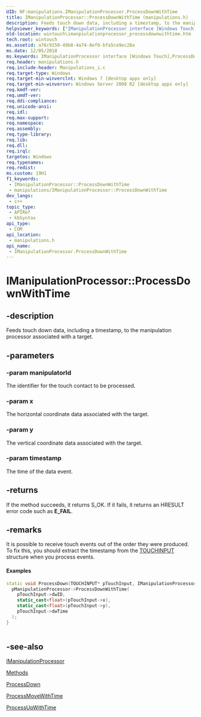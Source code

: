 ```yaml
---
UID: NF:manipulations.IManipulationProcessor.ProcessDownWithTime
title: IManipulationProcessor::ProcessDownWithTime (manipulations.h)
description: Feeds touch down data, including a timestamp, to the manipulation processor associated with a target.
helpviewer_keywords: ["IManipulationProcessor interface [Windows Touch]","ProcessDownWithTime method","IManipulationProcessor.ProcessDownWithTime","IManipulationProcessor::ProcessDownWithTime","ProcessDownWithTime","ProcessDownWithTime method [Windows Touch]","ProcessDownWithTime method [Windows Touch]","IManipulationProcessor interface","manipulations/IManipulationProcessor::ProcessDownWithTime","wintouch.imanpiulationprocessor_processdownwithtime"]
old-location: wintouch\imanpiulationprocessor_processdownwithtime.htm
tech.root: wintouch
ms.assetid: a76c9150-49b8-4a74-8ef0-bfa5ce9ec28a
ms.date: 12/05/2018
ms.keywords: IManipulationProcessor interface [Windows Touch],ProcessDownWithTime method, IManipulationProcessor.ProcessDownWithTime, IManipulationProcessor::ProcessDownWithTime, ProcessDownWithTime, ProcessDownWithTime method [Windows Touch], ProcessDownWithTime method [Windows Touch],IManipulationProcessor interface, manipulations/IManipulationProcessor::ProcessDownWithTime, wintouch.imanpiulationprocessor_processdownwithtime
req.header: manipulations.h
req.include-header: Manipulations_i.c
req.target-type: Windows
req.target-min-winverclnt: Windows 7 [desktop apps only]
req.target-min-winversvr: Windows Server 2008 R2 [desktop apps only]
req.kmdf-ver: 
req.umdf-ver: 
req.ddi-compliance: 
req.unicode-ansi: 
req.idl: 
req.max-support: 
req.namespace: 
req.assembly: 
req.type-library: 
req.lib: 
req.dll: 
req.irql: 
targetos: Windows
req.typenames: 
req.redist: 
ms.custom: 19H1
f1_keywords:
 - IManipulationProcessor::ProcessDownWithTime
 - manipulations/IManipulationProcessor::ProcessDownWithTime
dev_langs:
 - c++
topic_type:
 - APIRef
 - kbSyntax
api_type:
 - COM
api_location:
 - manipulations.h
api_name:
 - IManipulationProcessor.ProcessDownWithTime
---
```


# IManipulationProcessor::ProcessDownWithTime


## -description

Feeds touch down data, including a timestamp, to the manipulation processor associated with a target.

## -parameters

### -param manipulatorId

The identifier for the touch contact to be processed.

### -param x

The horizontal coordinate data associated with the target.

### -param y

The vertical coordinate data associated with the target.

### -param timestamp

The time of the data event.

## -returns

If the method succeeds, it returns S_OK. If it fails, it returns an HRESULT error code such as <b>E_FAIL</b>.

## -remarks

It is possible to receive touch events out of the order they were produced.  To fix this, 
    you should extract the timestamp from the <a href="https://docs.microsoft.com/windows/desktop/api/winuser/ns-winuser-touchinput">TOUCHINPUT</a> structure when you process events.


#### Examples


```cpp
static void ProcessDown(TOUCHINPUT* pTouchInput, IManipulationProcessor* pManipulationProcessor){
  pManipulationProcessor->ProcessDownWithTime(
    pTouchInput->dwID, 
    static_cast<float>(pTouchInput->x), 
    static_cast<float>(pTouchInput->y), 
    pTouchInput->dwTime
  );
}
    
```

## -see-also

<a href="https://docs.microsoft.com/windows/desktop/api/manipulations/nn-manipulations-imanipulationprocessor">IManipulationProcessor</a>



<a href="https://docs.microsoft.com/windows/desktop/wintouch/mtmethods">Methods</a>



<a href="https://docs.microsoft.com/windows/desktop/api/manipulations/nf-manipulations-imanipulationprocessor-processdown">ProcessDown</a>



<a href="https://docs.microsoft.com/windows/desktop/api/manipulations/nf-manipulations-imanipulationprocessor-processmovewithtime">ProcessMoveWithTime</a>



<a href="https://docs.microsoft.com/windows/desktop/api/manipulations/nf-manipulations-imanipulationprocessor-processupwithtime">ProcessUpWithTime</a>

